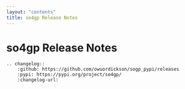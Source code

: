 ```yaml
---
layout: "contents"
title: so4gp Release Notes
---
```


# so4gp Release Notes

```{eval-rst}
.. changelog::
    :github: https://github.com/owuordickson/sogp_pypi/releases
    :pypi: https://pypi.org/project/so4gp/
    :changelog-url:
```